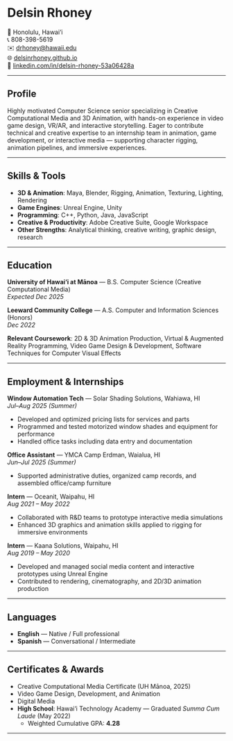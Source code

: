 # Delsin Rhoney

📍 Honolulu, Hawai‘i  
📞 808-398-5619  
✉️ [drhoney@hawaii.edu](mailto:drhoney@hawaii.edu)  
🌐 [delsinrhoney.github.io](https://delsinrhoney.github.io)  
🔗 [linkedin.com/in/delsin-rhoney-53a06428a](https://www.linkedin.com/in/delsin-rhoney-53a06428a)

---

## Profile
Highly motivated Computer Science senior specializing in Creative Computational Media and 3D Animation, with hands-on experience in video game design, VR/AR, and interactive storytelling. Eager to contribute technical and creative expertise to an internship team in animation, game development, or interactive media — supporting character rigging, animation pipelines, and immersive experiences.

---

## Skills & Tools
- **3D & Animation**: Maya, Blender, Rigging, Animation, Texturing, Lighting, Rendering  
- **Game Engines**: Unreal Engine, Unity  
- **Programming**: C++, Python, Java, JavaScript  
- **Creative & Productivity**: Adobe Creative Suite, Google Workspace  
- **Other Strengths**: Analytical thinking, creative writing, graphic design, research

---

## Education
**University of Hawai‘i at Mānoa** — B.S. Computer Science (Creative Computational Media)  
*Expected Dec 2025*  

**Leeward Community College** — A.S. Computer and Information Sciences (Honors)  
*Dec 2022*  

**Relevant Coursework**: 2D & 3D Animation Production, Virtual & Augmented Reality Programming, Video Game Design & Development, Software Techniques for Computer Visual Effects

---

## Employment & Internships
**Window Automation Tech** — Solar Shading Solutions, Wahiawa, HI  
*Jul–Aug 2025 (Summer)*  
- Developed and optimized pricing lists for services and parts  
- Programmed and tested motorized window shades and equipment for performance  
- Handled office tasks including data entry and documentation  

**Office Assistant** — YMCA Camp Erdman, Waialua, HI  
*Jun–Jul 2025 (Summer)*  
- Supported administrative duties, organized camp records, and assembled office/camp furniture  

**Intern** — Oceanit, Waipahu, HI  
*Aug 2021 – May 2022*  
- Collaborated with R&D teams to prototype interactive media simulations  
- Enhanced 3D graphics and animation skills applied to rigging for immersive environments  

**Intern** — Kaana Solutions, Waipahu, HI  
*Aug 2019 – May 2020*  
- Developed and managed social media content and interactive prototypes using Unreal Engine  
- Contributed to rendering, cinematography, and 2D/3D animation production  

---

## Languages
- **English** — Native / Full professional  
- **Spanish** — Conversational / Intermediate  

---

## Certificates & Awards
- Creative Computational Media Certificate (UH Mānoa, 2025)  
- Video Game Design, Development, and Animation  
- Digital Media  
- **High School**: Hawai‘i Technology Academy — Graduated *Summa Cum Laude* (May 2022)  
  - Weighted Cumulative GPA: **4.28**  

---
